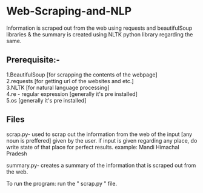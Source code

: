 # Web-Scraping-and-NLP
Information is scraped out from the web using requests and beautifulSoup libraries & the summary is created using NLTK python library regarding the same.

## Prerequisite:-   
1.BeautifulSoup  [for scrapping the contents of the webpage]  
2.requests [for getting url of the websites and etc.]  
3.NLTK [for natural language processing]    
4.re - regular expression [generally it's pre installed]  
5.os [generally it's pre installed]  


## Files
scrap.py- used to scrap out the information from the web of the input  [any noun is preffered] given by the user.
          if input is given regarding any place, do write state of that place for perfect results. example: Mandi Himachal Pradesh  
  
summary.py- creates a summary of the information that is scraped out from the web.
  
To run the program: run the " scrap.py  " file.
